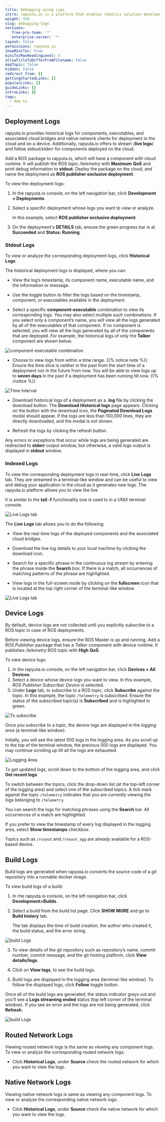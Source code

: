 ```yaml
---
title: Debugging using Logs
intro: rapyuta.io is a platform that enables robotics solution development by providing the necessary software infrastructure and facilitating the interaction between multiple stakeholders who contribute to the solution development.
weight: 354
slug: debugging-logs
versions:
   free-pro-team: '*'
   enterprise-server: '*'
layout: false
permissions: rapyuta.io
showMiniToc: true
miniTocMaxHeadingLevel: 4
allowTitleToDifferFromFilename: false
mapTopic: false
hidden: false
redirect_from: []
gettingStartedLinks: []
popularLinks: []
guideLinks: []
introLinks: {}
tags:
  - How to
---
```


## Deployment Logs

rapyuta.io provides historical logs for components, executables, and associated cloud bridges and native network clients for deployment in the cloud and on a device.
Additionally, rapyuta.io offers to stream (**live logs**) and follow stdout/stderr for components deployed on the cloud.

Add a ROS package to rapyuta.io, which will have a component with cloud runtime. It will publish the ROS topic *_/telemetry_* with **Maximum** **QoS** and print debug information to **stdout**. Deploy the package on the cloud, and name the deployment as **ROS publisher exclusive deployment**.

To view the deployment logs: 

1. In the rapyuta.io console, on the left navigation bar, click **Development > Deployments**.

2. Select a specific deployment whose logs you want to view or analyze.

   In this example, select **ROS publisher exclusive deployment**.

3. On the deployment's **DETAILS** tab, ensure the green progress bar is at **Succeeded** and **Status: Running**.


### Stdout Logs

To view or analyze the corresponding deployment logs, click **Historical Logs**.

The historical deployment logs is displayed, where you can:

* View the log’s timestamp, its component name, executable name, and the information or message.

* Use the toggle button to filter the logs based on the timestamp, component, or executables available in the deployment.

* Select a specific **component-executable** combination to view its corresponding logs. You may also select multiple such combinations. If you select only a component’s name, you will view all the logs generated by all of the executables of that component. If no component is selected, you will view all the logs generated by all of the components that are deployed. For example, the historical logs of only the **Talker** component are shown below.

![component-executable combination](/images/core-concepts/logging/deployment-logs/historical-logs/cmpnt-exec-combo.png?classes=border,shadow&width=50pc)

* Choose to view logs from within a time range.
{{% notice note %}}
Ensure the time slice is neither in the past from the start time of a deployment nor in the future from now. You will be able to view logs up to **seven days** in the past if a deployment has been running till now.
{{% /notice %}}

![Time Interval](/images/core-concepts/logging/deployment-logs/historical-logs/time-range.png?classes=border,shadow&width=50pc)

* Download historical logs of a deployment as a **.log** file by clicking the download button.
   The **Download Historical logs** page appears. Clicking on the button with the download icon, the **Paginated Download Logs** modal should appear. If the logs are less than 100,000 lines, they are directly downloaded, and the modal is not shown.

* Refresh the logs by clicking the refresh button.

Any errors or exceptions that occur while logs are being generated are redirected to **stderr** output window, but otherwise,
a valid logs output is displayed in **stdout** window.

### Indexed Logs

To view the corresponding deployment logs in real-time, click **Live Logs** tab. They are streamed in a terminal-like window and can be useful to view and debug your application in the cloud as it generates new logs. The rapyuta.io platform allows you to view the live <!-- Incomplete--> 

It is similar to the **tail -f** functionality one is used to in a UNIX terminal console.

![Live Logs tab](/images/core-concepts/logging/deployment-logs/realtime-logs/deployment-live-logs.png?classes=border,shadow&width=50pc)

The **Live Logs** tab allows you to do the following:

* View the real-time logs of the deployed components and the associated cloud bridges.

* Download the live log details  to your local machine by clicking the download icon.

* Search for a specific phrase in the continuous log stream by entering the phrase inside the **Search** box. If there is a match, all occurrences of matching patterns of the phrase are highlighted.

* View logs in the full-screen mode by clicking on the **fullscreen** icon that is located at the top right corner of the terminal-like window.

![Live Logs tab](/images/core-concepts/logging/deployment-logs/live-logs.png?classes=border,shadow&width=50pc)


## Device Logs

By default, device logs are not collected until you explicitly subscribe to a ROS topic in case of ROS deployments.

Before viewing device logs, ensure the ROS Master is up and running.
Add a _ROS Publisher_ package that has a _Talker_ component with device runtime.
It publishes */telemetry* ROS topic with **High** **QoS**.

To view device logs:
1. In the rapyuta.io console, on the left navigation bar, click **Devices > All Devices**.
2. Select a device whose device logs you want to view. In this example, _ROS Publisher Subscriber Device_ is selected.
3. Under **Logs** tab, to subscribe to a ROS topic, click **Subscribe** against the topic. In this example, the topic `/telemetry` is subscribed.
   Ensure the status of the subscribed topic(s) is **Subscribed** and is highlighted in green.

![To subscribe](/images/core-concepts/logging/device-logs/yet-to-subscribe.png?classes=border,shadow&width=60pc)

Once you subscribe to a topic, the device logs are displayed in the _logging area_ (a terminal-like window).

Initially, you will see the latest 500 logs in the logging area. As you scroll up to the top of the terminal window, the previous 500 logs are displayed. You may continue scrolling up till all the logs are exhausted.

![Logging Area](/images/core-concepts/logging/device-logs/logging-terminal-window.png?classes=border,shadow&width=60pc)

To get updated logs, scroll down to the bottom of the logging area, and click **Get recent logs**.

To switch between the topics, click the drop-down list (at the top-left corner of the logging area) and select one of the subscribed topics. A tick mark against the topic `/telemetry` indicates that you are currently viewing the logs belonging to `/telemetry`.

You can search the logs for matching phrases using the **Search** bar. All occurrences of a match are highlighted.

If you prefer to view the timestamp of every log displayed in the logging area, select **Show timestamps** checkbox.

Topics such as `/rosout` and `/rosout_agg` are already available for a ROS-based device.


## Build Logs

Build logs are generated when rapyuta.io converts the source code of a git repository into a runnable docker image.

To view build logs of a build:

1. In rhe rapyuta.io console, on the left navigation bar, click **Development>Builds**.  

2. Select a build from the build list page. Click **SHOW MORE** and go to **Build history** tab.  

   The tab displays the time of build creation, the author who created it, the build status, and the error string.  

  ![build Logs](/images/core-concepts/logging/build-logs/build-history-view-logs.png?classes=border,shadow&width=60pc)     

3. To view details of the git repository such as repository’s name, commit number, commit message, and the git hosting platform,  click **View details/logs**.

4. Click on **View logs**, to see the build logs.

5. Build logs are displayed in the logging area (terminal-like window). To follow the displayed logs, click **Follow** toggle button.

  Once all of the build logs are generated, the status indicator greys out and you'll see a **Logs streaming ended** status (top left corner of the terminal window). If you see an error and the logs are not being generated, click **Refresh**.

  ![build Logs](/images/core-concepts/logging/build-logs/build-logs.png?classes=border,shadow&width=60pc)

## Routed Network Logs

Viewing routed network logs is the same as viewing any component logs. To view or analyze the corresponding routed network logs:

* Click **Historical Logs**, under **Source** check the routed network for which you want to view the logs.

## Native Network Logs

Viewing native network logs is same as viewing any component logs. To view or analyze the corresponding native network logs:

* Click **Historical Logs**, under **Source** check the native network for which you want to view the logs.
